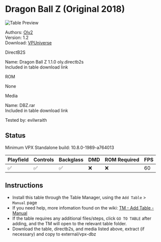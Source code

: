 # Dragon Ball Z (Original 2018)

![Table Preview](../../images/vpx-dbz.png)

Authors: [Oly2](https://vpuniverse.com/profile/51096-oly2/)  
Version: 1.2  
Download: [VPUniverse](https://vpuniverse.com/files/file/14361-dragon-ball-z-oly-120/)

DirectB2S

Name: Dragon Ball Z 1.1.0 oly.directb2s  
Included in table download link

ROM

None

Media

Name: DBZ.rar  
Included in table download link

Tested by: evilwraith

## Status 

Minimum VPX Standalone build: 10.8.0-1989-a764013

| Playfield | Controls | Backglass | DMD | ROM Required | FPS | 
|-----------|----------|-----------|-----|--------------|-----|
| :white_check_mark: | :white_check_mark: | :white_check_mark: | :x: | :x: | 60 |

## Instructions

- Install this table through the Table Manager, using the `Add Table` > `Manual` page
- If you need help, more infomation found on the wiki: [TM - Add Table - Manual](https://github.com/LegendsUnchained/vpx-standalone-alp4k/wiki/%5B04%5D-%F0%9F%A7%A1-TM-%E2%80%90-Other-Features#add-table---manual)
- If the table requires any additional files/steps, click `GO TO TABLE` after adding, and the TM will open to the relevant table folder.
- Download the table, directb2s, and media listed above, extract (if necessary) and copy to external/vpx-dbz

